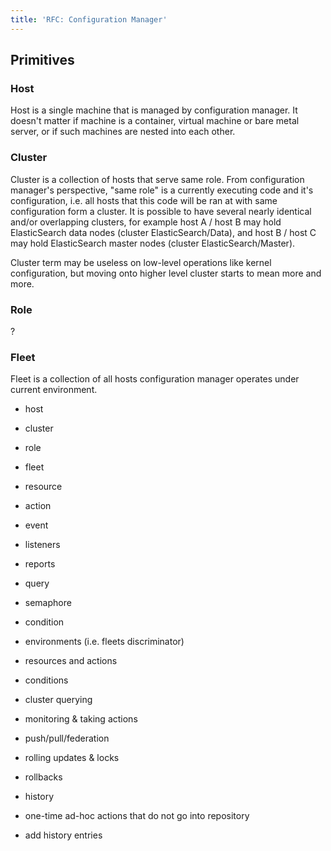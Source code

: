 ```yaml
---
title: 'RFC: Configuration Manager'
---
```


## Primitives

### Host

Host is a single machine that is managed by configuration manager. It
doesn't matter if machine is a container, virtual machine or bare metal
server, or if such machines are nested into each other.

### Cluster

Cluster is a collection of hosts that serve same role. From 
configuration manager's perspective, "same role" is a currently 
executing code and it's configuration, i.e. all hosts that this code
will be ran at with same configuration form a cluster. It is possible
to have several nearly identical and/or overlapping clusters, for 
example host A / host B may hold ElasticSearch data nodes (cluster 
ElasticSearch/Data), and host B / host C may hold ElasticSearch master 
nodes (cluster ElasticSearch/Master).

Cluster term may be useless on low-level operations like kernel 
configuration, but moving onto higher level cluster starts to mean more
and more.

### Role

?

### Fleet

Fleet is a collection of all hosts configuration manager operates under
current environment. 


- host
- cluster
- role
- fleet
- resource
- action
- event
- listeners
- reports
- query
- semaphore
- condition
- environments (i.e. fleets discriminator)

- resources and actions
- conditions
- cluster querying
- monitoring & taking actions
- push/pull/federation
- rolling updates & locks
- rollbacks
- history
- one-time ad-hoc actions that do not go into repository
- add history entries
